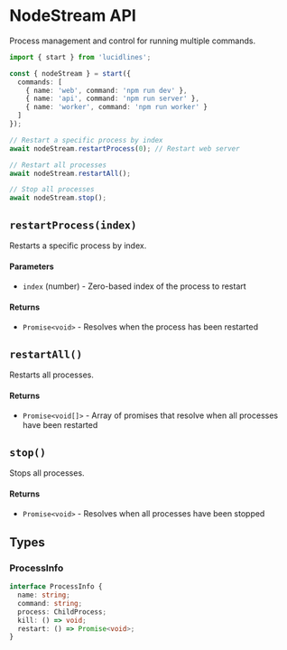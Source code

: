 # NodeStream API

Process management and control for running multiple commands.

```typescript
import { start } from 'lucidlines';

const { nodeStream } = start({
  commands: [
    { name: 'web', command: 'npm run dev' },
    { name: 'api', command: 'npm run server' },
    { name: 'worker', command: 'npm run worker' }
  ]
});

// Restart a specific process by index
await nodeStream.restartProcess(0); // Restart web server

// Restart all processes
await nodeStream.restartAll();

// Stop all processes
await nodeStream.stop();
```

## `restartProcess(index)`

Restarts a specific process by index.

#### Parameters

- `index` (number) - Zero-based index of the process to restart

#### Returns

- `Promise<void>` - Resolves when the process has been restarted

## `restartAll()`

Restarts all processes.

#### Returns

- `Promise<void[]>` - Array of promises that resolve when all processes have been restarted

## `stop()`

Stops all processes.

#### Returns

- `Promise<void>` - Resolves when all processes have been stopped

## Types

### ProcessInfo

```typescript
interface ProcessInfo {
  name: string;
  command: string;
  process: ChildProcess;
  kill: () => void;
  restart: () => Promise<void>;
}
```